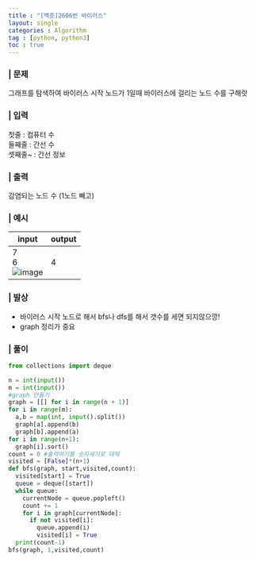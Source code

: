 ```yaml
---
title : "[백준]2606번 바이러스"
layout: single
categories : Algorithm
tag : [python, python3]
toc : true
---
```


### | 문제
그래프를 탐색하여 바이러스 시작 노드가 1일때 바이러스에 걸리는 노드 수를 구해랏

### | 입력
첫줄 : 컴퓨터 수  
둘째줄 : 간선 수  
셋째줄~ : 간선 정보

### | 출력
감염되는 노드 수 (1노드 빼고)

### | 예시
|**input**|**output**|
|---|---|
|7<br>6<br>![image](https://user-images.githubusercontent.com/75241542/161702168-0e8974ec-679a-4999-8308-2383c1cb0cc1.png)|4|

### | 발상
- 바이러스 시작 노드로 해서 bfs나 dfs를 해서 갯수를 세면 되지않으깡!
- graph 정리가 중요
### | 풀이
```python
from collections import deque

n = int(input())
m = int(input())
#graph 만들기
graph = [[] for i in range(n + 1)]
for i in range(m):
  a,b = map(int, input().split())
  graph[a].append(b)
  graph[b].append(a)
for i in range(n+1):
  graph[i].sort()
count = 0 #출력하기를 숫자세기로 대체
visited = [False]*(n+1)
def bfs(graph, start,visited,count):
  visited[start] = True
  queue = deque([start])
  while queue:
    currentNode = queue.popleft()
    count += 1
    for i in graph[currentNode]:
      if not visited[i]:
        queue.append(i)
        visited[i] = True
  print(count-1)
bfs(graph, 1,visited,count)
```
